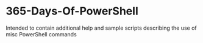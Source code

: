 # 365-Days-Of-PowerShell
Intended to contain additional help and sample scripts describing the use of misc PowerShell commands
